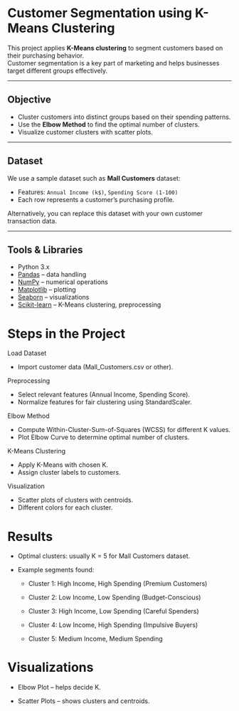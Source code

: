 #  Customer Segmentation using K-Means Clustering

This project applies **K-Means clustering** to segment customers based on their purchasing behavior.  
Customer segmentation is a key part of marketing and helps businesses target different groups effectively.

---

##  Objective
- Cluster customers into distinct groups based on their spending patterns.  
- Use the **Elbow Method** to find the optimal number of clusters.  
- Visualize customer clusters with scatter plots.  

---

##  Dataset
We use a sample dataset such as **Mall Customers** dataset:  
- Features: `Annual Income (k$)`, `Spending Score (1-100)`  
- Each row represents a customer’s purchasing profile.  

Alternatively, you can replace this dataset with your own customer transaction data.

---

##  Tools & Libraries
- Python 3.x  
- [Pandas](https://pandas.pydata.org/) – data handling  
- [NumPy](https://numpy.org/) – numerical operations  
- [Matplotlib](https://matplotlib.org/) – plotting  
- [Seaborn](https://seaborn.pydata.org/) – visualizations  
- [Scikit-learn](https://scikit-learn.org/stable/) – K-Means clustering, preprocessing  


# Steps in the Project

Load Dataset
 - Import customer data (Mall_Customers.csv or other).

Preprocessing
 - Select relevant features (Annual Income, Spending Score).
 - Normalize features for fair clustering using StandardScaler.

 Elbow Method
 - Compute Within-Cluster-Sum-of-Squares (WCSS) for different K values.
 - Plot Elbow Curve to determine optimal number of clusters.

K-Means Clustering
 - Apply K-Means with chosen K.
 - Assign cluster labels to customers.

Visualization
 - Scatter plots of clusters with centroids.
 - Different colors for each cluster.

# Results

- Optimal clusters: usually K = 5 for Mall Customers dataset.

- Example segments found:

    - Cluster 1: High Income, High Spending (Premium Customers)

    - Cluster 2: Low Income, Low Spending (Budget-Conscious)

    - Cluster 3: High Income, Low Spending (Careful Spenders)

    - Cluster 4: Low Income, High Spending (Impulsive Buyers)

    - Cluster 5: Medium Income, Medium Spending

# Visualizations

- Elbow Plot – helps decide K.

- Scatter Plots – shows clusters and centroids.